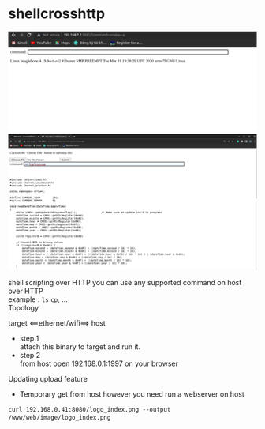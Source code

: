 # shellcrosshttp
![remote to BBB](remote_bbb.png)
![cat a BBB](catAFile.png)


shell scripting over HTTP 
you can use any supported command on host over HTTP  
example : `ls` `cp`, ...  
Topology

target <==ethernet/wifi==> host

+ step 1  
attach this binary to target and run it.  
+ step 2   
from host open 192.168.0.1:1997 on your browser

Updating upload feature
+ Temporary get from host however you need run a webserver on host

```
curl 192.168.0.41:8080/logo_index.png --output /www/web/image/logo_index.png
```

